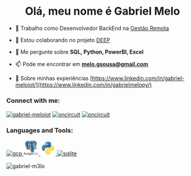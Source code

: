 <h1 align="center">Olá, meu nome é Gabriel Melo</h1>

- 🔭 Trabalho como Desenvolvedor BackEnd na [Gestão Remota](https://github.com/Departamento-de-TI-GC-GR)

- 👯 Estou colaborando no projeto [DEEP](https://github.com/institute-atri/deep)

- 💬 Me pergunte sobre **SQL, Python, PowerBI, Excel**

- 📫 Pode me encontrar em **melo.gsousa@gmail.com**

- 📄 Sobre minhas experiências [https://www.linkedin.com/in/gabriel-meloiot/](https://www.linkedin.com/in/gabrielmelopy/)

<h3 align="left">Connect with me:</h3>
<p align="left">
<a href="https://linkedin.com/in/gabriel-meloiot" target="blank"><img align="center" src="https://raw.githubusercontent.com/rahuldkjain/github-profile-readme-generator/master/src/images/icons/Social/linked-in-alt.svg" alt="gabriel-meloiot" height="30" width="40" /></a>
<a href="https://instagram.com/oncircuit" target="blank"><img align="center" src="https://raw.githubusercontent.com/rahuldkjain/github-profile-readme-generator/master/src/images/icons/Social/instagram.svg" alt="oncircuit" height="30" width="40" /></a>
<a href="https://www.youtube.com/c/oncircuit" target="blank"><img align="center" src="https://raw.githubusercontent.com/rahuldkjain/github-profile-readme-generator/master/src/images/icons/Social/youtube.svg" alt="oncircuit" height="30" width="40" /></a>
</p>

<h3 align="left">Languages and Tools:</h3>
<p align="left"> <a href="https://cloud.google.com" target="_blank" rel="noreferrer"> <img src="https://www.vectorlogo.zone/logos/google_cloud/google_cloud-icon.svg" alt="gcp" width="40" height="40"/> </a> <a href="https://www.java.com" target="_blank" src="https://raw.githubusercontent.com/devicons/devicon/master/icons/mysql/mysql-original-wordmark.svg" alt="mysql" width="40" height="40"/> </a> <a href="https://www.postgresql.org" target="_blank" rel="noreferrer"> <img src="https://raw.githubusercontent.com/devicons/devicon/master/icons/postgresql/postgresql-original-wordmark.svg" alt="postgresql" width="40" height="40"/> </a> <a href="https://www.python.org" target="_blank" rel="noreferrer"> <img src="https://raw.githubusercontent.com/devicons/devicon/master/icons/python/python-original.svg" alt="python" width="40" height="40"/> </a> <a href="https://www.sqlite.org/" target="_blank" rel="noreferrer"> <img src="https://www.vectorlogo.zone/logos/sqlite/sqlite-icon.svg" alt="sqlite" width="40" height="40"/> </a> </p>

<p><img align="center" src="https://github-readme-stats.vercel.app/api/top-langs?username=gabriel-m3lo&show_icons=true&locale=en&layout=compact" alt="gabriel-m3lo" /></p>
